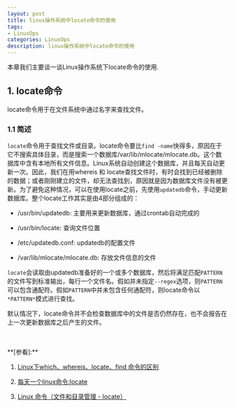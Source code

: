 ```yaml
---
layout: post
title: linux操作系统中locate命令的使用
tags:
- LinuxOps
categories: LinuxOps
description: linux操作系统中locate命令的使用
---
```


本章我们主要谈一谈Linux操作系统下locate命令的使用.



<!-- more -->


## 1. locate命令

locate命令用于在文件系统中通过名字来查找文件。

### 1.1 简述

```locate```命令用于查找文件或目录。locate命令要比```find -name```快得多，原因在于它不搜索具体目录，而是搜索一个数据库/var/lib/mlocate/mlocate.db。这个数据库中含有本地所有文件信息。Linux系统自动创建这个数据库，并且每天自动更新一次。因此，我们在用whereis 和 locate查找文件时，有时会找到已经被删除的数据；或者刚刚建立的文件，却无法查找到，原因就是因为数据库文件没有被更新。为了避免这种情况，可以在使用locate之前，先使用```updatedb```命令，手动更新数据库。整个locate工作其实是由4部分组成的：

* /usr/bin/updatedb: 主要用来更新数据库，通过crontab自动完成的

* /usr/bin/locate: 查询文件位置

* /etc/updatedb.conf: updatedb的配置文件

* /var/lib/mlocate/mlocate.db: 存放文件信息的文件

 
```locate```会读取由updatedb准备好的一个或多个数据库，然后将满足匹配```PATTERN```的文件写到标准输出，每行一个文件名。假如并未指定```--regex```选项，则```PATTERN```可以包含通配符。假如```PATTERN```中并未包含任何通配符，则locate命令以```*PATTERN*```模式进行查找。

默认情况下，locate命令并不会检查数据库中的文件是否仍然存在，也不会报告在上一次更新数据库之后产生的文件。







<br />
<br />
**[参看]:**

1. [Linux下which、whereis、locate、find 命令的区别](http://blog.chinaunix.net/uid-20554039-id-3035417.html)

2. [每天一个linux命令:locate](https://www.cnblogs.com/xqzt/p/5426666.html)

3. [Linux 命令（文件和目录管理 - locate）](http://blog.csdn.net/liang19890820/article/details/53285624)
<br />
<br />
<br />





